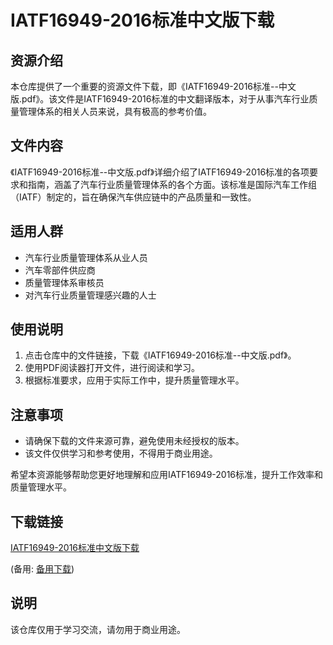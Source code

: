 # IATF16949-2016标准中文版下载

## 资源介绍

本仓库提供了一个重要的资源文件下载，即《IATF16949-2016标准--中文版.pdf》。该文件是IATF16949-2016标准的中文翻译版本，对于从事汽车行业质量管理体系的相关人员来说，具有极高的参考价值。

## 文件内容

《IATF16949-2016标准--中文版.pdf》详细介绍了IATF16949-2016标准的各项要求和指南，涵盖了汽车行业质量管理体系的各个方面。该标准是国际汽车工作组（IATF）制定的，旨在确保汽车供应链中的产品质量和一致性。

## 适用人群

- 汽车行业质量管理体系从业人员
- 汽车零部件供应商
- 质量管理体系审核员
- 对汽车行业质量管理感兴趣的人士

## 使用说明

1. 点击仓库中的文件链接，下载《IATF16949-2016标准--中文版.pdf》。
2. 使用PDF阅读器打开文件，进行阅读和学习。
3. 根据标准要求，应用于实际工作中，提升质量管理水平。

## 注意事项

- 请确保下载的文件来源可靠，避免使用未经授权的版本。
- 该文件仅供学习和参考使用，不得用于商业用途。

希望本资源能够帮助您更好地理解和应用IATF16949-2016标准，提升工作效率和质量管理水平。

## 下载链接
[IATF16949-2016标准中文版下载](https://pan.quark.cn/s/190f23132eb6) 

(备用: [备用下载](https://pan.baidu.com/s/1cjYow0IYJBWGOVwrfgiE9Q?pwd=1234))

## 说明

该仓库仅用于学习交流，请勿用于商业用途。
